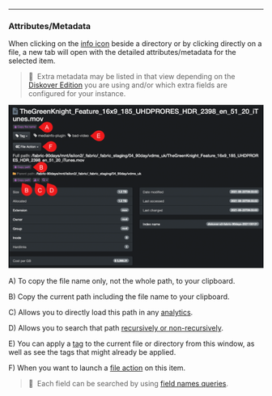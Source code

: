 <p id="attributes"></p>

___
### Attributes/Metadata

When clicking on the [info icon](#results_pane) beside a directory or by clicking directly on a file, a new tab will open with the detailed attributes/metadata for the selected item.

>🔆 &nbsp;Extra metadata may be listed in that view depending on the [Diskover Edition](https://diskoverdata.com/solutions/) you are using and/or which extra fields are configured for your instance.

![Image: Directory and File Attributes View](images/image_file_search_page_file_attributes.png)

A) To copy the file name only, not the whole path, to your clipboard.

B) Copy the current path including the file name to your clipboard.

C) Allows you to directly load this path in any [analytics](#analytics).

D) Allows you to search that path [recursively or non-recursively](#recursive).

E) You can apply a [tag](#tags) to the current file or directory from this window, as well as see the tags that might already be applied.

F) When you want to launch a [file action](#file_action) on this item.

>🔆 &nbsp;Each field can be searched by using [field names queries](#search_field_names).
